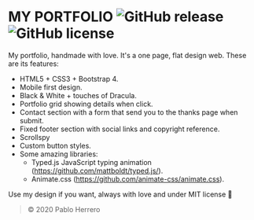 # **MY PORTFOLIO** ![GitHub release](https://img.shields.io/badge/release-v.5.0-brightgreen) ![GitHub license](https://img.shields.io/badge/license-MIT-blue)

My portfolio, handmade with love. It's a one page, flat design web. These are its features:
  - HTML5 + CSS3 + Bootstrap 4.
  - Mobile first design.
  - Black & White + touches of Dracula.
  - Portfolio grid showing details when click.
  - Contact section with a form that send you to the thanks page when submit.
  - Fixed footer section with social links and copyright reference.
  - Scrollspy
  - Custom button styles.
  - Some amazing libraries:
    - Typed.js JavaScript typing animation (https://github.com/mattboldt/typed.js/).
    - Animate.css (https://github.com/animate-css/animate.css).
    
Use my design if you want, always with love and under MIT license :metal:

> © 2020 Pablo Herrero
